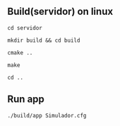 ## Build(servidor) on linux

```cd servidor```

```mkdir build && cd build```

```cmake ..```

```make```

```cd ..```

## Run app
```./build/app Simulador.cfg```
